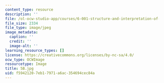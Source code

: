 ```yaml
---
content_type: resource
description: ''
file: /ol-ocw-studio-app/courses/6-001-structure-and-interpretation-of-computer-programs-spring-2005/f59421207eb17971a6ac354694cec84a_5B.jpg
file_size: 2334
file_type: image/jpeg
image_metadata:
  caption: ''
  credit: ''
  image-alt: ''
learning_resource_types: []
license: https://creativecommons.org/licenses/by-nc-sa/4.0/
ocw_type: OCWImage
resourcetype: Image
title: 5B.jpg
uid: f5942120-7eb1-7971-a6ac-354694cec84a
---
```

